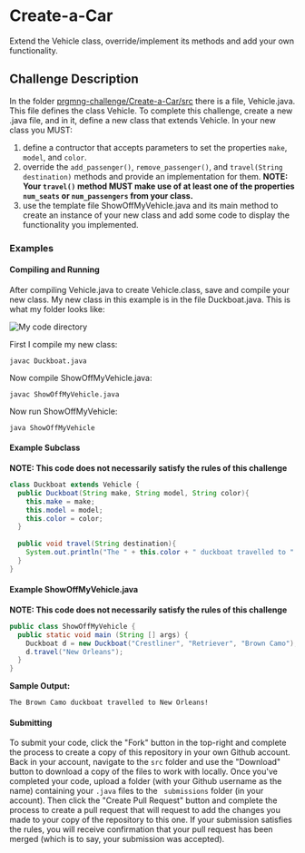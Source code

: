 # Create-a-Car
Extend the Vehicle class, override/implement its methods and add your own functionality.

## Challenge Description
In the folder [prgmng-challenge/Create-a-Car/src](/src) there is a file, Vehicle.java. This file defines the class Vehicle. To complete 
this challenge, create a new .java file, and in it, define a new class that extends Vehicle. In your new class you MUST:
1. define a contructor that accepts parameters to set the properties ```make```, ```model```, and ```color```.
2. override the ```add_passenger()```, ```remove_passenger()```, and ```travel(String destination)``` methods and provide 
an implementation for them. **NOTE: Your ```travel()``` method MUST make use of at least one of the properties ```num_seats``` or
```num_passengers``` from your class.**
3. use the template file ShowOffMyVehicle.java and its main method to create an instance of your new class and add some code to display
the functionality you implemented.

### Examples
#### Compiling and Running
After compiling Vehicle.java to create Vehicle.class, save and compile your new class. My new class in this example is in the file 
Duckboat.java. This is what my folder looks like:

![My code directory](vehicle_directory.png)

First I compile my new class:

```javac Duckboat.java```

Now compile ShowOffMyVehicle.java:

```javac ShowOffMyVehicle.java```

Now run ShowOffMyVehicle:

```java ShowOffMyVehicle```

#### Example Subclass
**NOTE: This code does not necessarily satisfy the rules of this challenge**

```Java
class Duckboat extends Vehicle {
  public Duckboat(String make, String model, String color){
    this.make = make;
    this.model = model;
    this.color = color;
  }
  
  public void travel(String destination){
    System.out.println("The " + this.color + " duckboat travelled to " + destination + "!");
  }
}
```

#### Example ShowOffMyVehicle.java
**NOTE: This code does not necessarily satisfy the rules of this challenge**

```Java
public class ShowOffMyVehicle {
  public static void main (String [] args) {
    Duckboat d = new Duckboat("Crestliner", "Retriever", "Brown Camo");
    d.travel("New Orleans");
  }
}
```

**Sample Output:**
```
The Brown Camo duckboat travelled to New Orleans!
```

#### Submitting

To submit your code, click the "Fork" button in the top-right and complete the process to create a copy of this repository in your own
Github account. Back in your account, navigate to the ```src``` folder and use the "Download" button to download a copy of the files to work with locally.
Once you've completed your code, upload a folder (with your Github username as the name) containing your ```.java``` files to the ```
submissions``` folder (in your account). Then click the "Create Pull Request" button and complete the process to create a pull request that will request 
to add the changes you made to your copy of the repository to this one. If your submission satisfies the rules, you will receive
confirmation that your pull request has been merged (which is to say, your submission was accepted).

